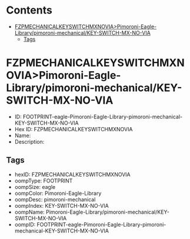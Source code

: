



Contents
========

* [FZPMECHANICALKEYSWITCHMXNOVIA>Pimoroni-Eagle-Library/pimoroni-mechanical/KEY-SWITCH-MX-NO-VIA](#fzpmechanicalkeyswitchmxnoviapimoroni-eagle-librarypimoroni-mechanicalkey-switch-mx-no-via)
	* [Tags](#tags)

# FZPMECHANICALKEYSWITCHMXNOVIA>Pimoroni-Eagle-Library/pimoroni-mechanical/KEY-SWITCH-MX-NO-VIA

- ID: FOOTPRINT-eagle-Pimoroni-Eagle-Library-pimoroni-mechanical-KEY-SWITCH-MX-NO-VIA
- Hex ID: FZPMECHANICALKEYSWITCHMXNOVIA
- Name: 
- Description: 

## Tags

- hexID: FZPMECHANICALKEYSWITCHMXNOVIA
- oompType: FOOTPRINT
- oompSize: eagle
- oompColor: Pimoroni-Eagle-Library
- oompDesc: pimoroni-mechanical
- oompIndex: KEY-SWITCH-MX-NO-VIA
- oompName: Pimoroni-Eagle-Library/pimoroni-mechanical/KEY-SWITCH-MX-NO-VIA
- oompID: FOOTPRINT-eagle-Pimoroni-Eagle-Library-pimoroni-mechanical-KEY-SWITCH-MX-NO-VIA

